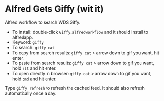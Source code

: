 Alfred Gets Giffy (wit it)
=================

Alfred workflow to search WDS Giffy.

* To install: double-click `Giffy.alfredworkflow` and it should install to alfredapp.
* Keyword: `giffy`  
* To search: `giffy cat`  
* To copy from search results: `giffy cat` > arrow down to gif you want, hit enter.  
* To paste from search results: `giffy cat` > arrow down to gif you want, hold `alt` and hit enter.
* To open directly in browser: `giffy cat` > arrow down to gif you want, hold `cmd` and hit enter.

Type `giffy refresh` to refresh the cached feed. It should also refresh automatically once a day.
